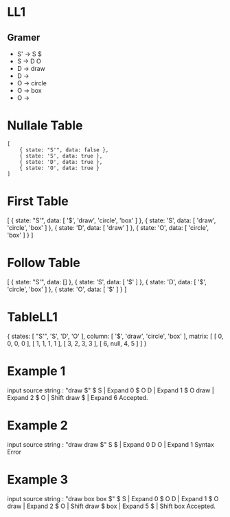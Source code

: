 # LL1

<h2>Gramer</h2> 
    <ul>
        <li>S' -> S $</li>
        <li>S  -> D O</li>
        <li>D  -> draw</li>
        <li>D  -> </li>
        <li>O  -> circle</li>
        <li>O  -> box</li>
        <li>O  -></li>
    </ul>

# Nullale Table 

    [
        { state: "S'", data: false },
        { state: 'S', data: true },
        { state: 'D', data: true },
        { state: 'O', data: true }
    ]

# First Table 

[
   { state: "S'", data: [ '$', 'draw', 'circle', 'box' ] },
   { state: 'S', data: [ 'draw', 'circle', 'box' ] },
   { state: 'D', data: [ 'draw' ] },
   { state: 'O', data: [ 'circle', 'box' ] }
]

# Follow Table 

[
   { state: "S'", data: [] },
   { state: 'S', data: [ '$' ] },
   { state: 'D', data: [ '$', 'circle', 'box' ] },
   { state: 'O', data: [ '$' ] }
]

# TableLL1 

{
   states: [ "S'", 'S', 'D', 'O' ],
   column: [ '$', 'draw', 'circle', 'box' ],
   matrix: [ 
       [ 0, 0, 0, 0 ], 
       [ 1, 1, 1, 1 ], 
       [ 3, 2, 3, 3 ],
       [ 6, null, 4, 5 ] 
    ]
}

# Example 1

 input source string : "draw $"
 $ S  | Expand  0
 $ O D  | Expand  1
 $ O draw  | Expand  2
 $ O  | Shift  draw
 $  | Expand  6
 Accepted.

# Example 2

 input source string : "draw draw $"
 S $  | Expand  0
 D O  | Expand  1
 Syntax Error

# Example 3
 input source string : "draw box box $"
 $ S  | Expand  0
 $ O D  | Expand  1
 $ O draw  | Expand  2
 $ O  | Shift  draw
 $ box  | Expand  5
 $  | Shift  box
 Accepted.